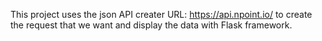 This project uses the json API creater URL: https://api.npoint.io/ to create the request that we want and display the data with Flask framework.

